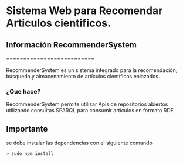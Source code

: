# Sistema Web para Recomendar Articulos cientificos.

## Información RecommenderSystem
==========================

RecommenderSystem es un sistema integrado para la recomendación, búsqueda y almacenamiento de artículos científicos enlazados.

### ¿Que hace?

RecommenderSystem permite utilizar Apis de repositorios abiertos utilizando consultas SPARQL para consumir artículos en formato RDF.


## Importante

se debe instalar las dependencias con el siguiente comando

```
> sudo npm install
```